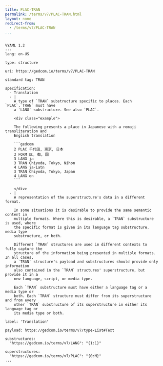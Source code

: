 ```yaml
---
title: PLAC-TRAN
permalink: /terms/v7/PLAC-TRAN.html
layout: none
redirect-from:
  - /terms/v7/PLAC-TRAN
...
```


```

%YAML 1.2
---
lang: en-US

type: structure

uri: https://gedcom.io/terms/v7/PLAC-TRAN

standard tag: TRAN

specification:
  - Translation
  - |
    A type of `TRAN` substructure specific to places. Each `PLAC`.`TRAN` must have
    a `LANG` substructure. See also `PLAC`.
    
    <div class="example">
    
    The following presents a place in Japanese with a romaji transliteration and
    English translation
    
    ```gedcom
    2 PLAC 千代田, 東京, 日本
    3 FORM 区, 都, 国
    3 LANG ja
    3 TRAN Chiyoda, Tokyo, Nihon
    4 LANG ja-Latn
    3 TRAN Chiyoda, Tokyo, Japan
    4 LANG en
    ```
    
    </div>
  - |
    A representation of the superstructure's data in a different format.
    
    In some situations it is desirable to provide the same semantic content in
    multiple formats. Where this is desirable, a `TRAN` substructure is used, where
    the specific format is given in its language tag substructure, media type
    substructure, or both.
    
    Different `TRAN` structures are used in different contexts to fully capture the
    structure of the information being presented in multiple formats. In all cases,
    a `TRAN` structure's payload and substructures should provide only information
    also contained in the `TRAN` structures' superstructure, but provide it in a
    new language, script, or media type.
    
    Each `TRAN` substructure must have either a language tag or a media type or
    both. Each `TRAN` structure must differ from its superstructure and from every
    other `TRAN` substructure of its superstructure in either its language tag or
    its media type or both.

label: 'Translation'

payload: https://gedcom.io/terms/v7/type-List#Text

substructures:
  "https://gedcom.io/terms/v7/LANG": "{1:1}"

superstructures:
  "https://gedcom.io/terms/v7/PLAC": "{0:M}"
...

```
